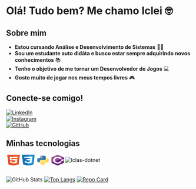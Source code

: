 # Olá! Tudo bem? Me chamo **Iclei** 🤓

## Sobre mim

* **Estou cursando Análise e Desenvolvimento de Sistemas** 🧑‍💻
* **Sou um estudante auto didáta e busco estar sempre adquirindo novos conhecimentos** 📚
* **Tenho o objetivo de me tornar um Desenvolvedor de Jogos** 💻
* **Gosto muito de jogar nos meus tempos livres** 🎮

## Conecte-se comigo! 


[![LinkedIn](https://img.shields.io/badge/LinkedIn-4B0082?style=for-the-badge&logo=linkedin&logoColor=white)](https://www.linkedin.com/in/iclei-arthur-270513334/)  
[![Instagram](https://img.shields.io/badge/Instagram-800080?style=for-the-badge&logo=instagram&logoColor=white)](https://www.instagram.com/_iclasth7/)  
[![GitHub](https://img.shields.io/badge/GitHub-000000?style=for-the-badge&logo=github&logoColor=purple)](https://github.com/Iclasth)

## Minhas tecnologias 

 <img align="center" alt="Iclas-HTML" height="30" width="40" src="https://raw.githubusercontent.com/devicons/devicon/master/icons/html5/html5-original.svg"><img align="center" alt="Iclas-CSS" height="30" width="40" src="https://raw.githubusercontent.com/devicons/devicon/master/icons/css3/css3-original.svg"><img align="center" alt="Iclas-Python" height="30" width="40" src="https://raw.githubusercontent.com/devicons/devicon/master/icons/python/python-original.svg"><img align="center" alt="Iclas-Csharp" height="30" width="40" src="https://raw.githubusercontent.com/devicons/devicon/master/icons/csharp/csharp-original.svg"><img height ="30" width="40" alt="Iclas-dotnet" align="center" src="https://cdn.jsdelivr.net/gh/devicons/devicon@latest/icons/dot-net/dot-net-original-wordmark.svg"/>

 ##
 ![GitHub Stats](https://github-readme-stats.vercel.app/api?username=Iclasth&theme=transparent&bg_color=000000&border_color=800080&show_icons=true&icon_color=800080&title_color=D8BFD8&text_color=D8BFD8)
 [![Top Langs](https://github-readme-stats.vercel.app/api/top-langs/?username=italo2403)](https://github.com/Iclasth/github-readme-stats)
  [![Repo Card](https://github-readme-stats.vercel.app/api/pin/?username=Iclasth&repo=projeto-discover&bg_color=000000&border_color=800080&show_icons=true&icon_color=800080&title_color=D8BFD8&text_color=D8BFD8)](https://github.com/Iclasth/Bloxorz)



